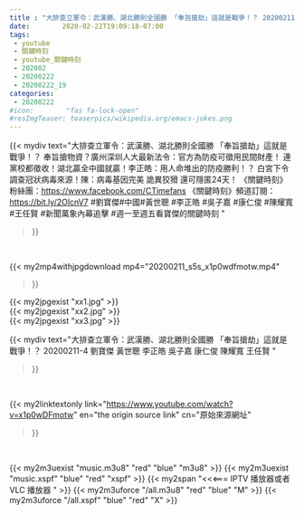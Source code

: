 ```yaml
---
title : "大排查立軍令：武漢勝、湖北勝則全國勝 「奉旨搶劫」這就是戰爭！？ 20200211-4 劉寶傑 黃世聰 李正皓 吳子嘉 康仁俊 陳耀寬 王任賢 "
date:        2020-02-22T19:09:18-07:00
tags:
 - youtube
 - 關鍵時刻
 - youtube_關鍵時刻
 - 202002
 - 20200222
 - 20200222_19
categories:
 - 20200222
#icon:        "fas fa-lock-open"
#resImgTeaser: teaserpics/wikipedia.org/emacs-jokes.png
---
```


{{< mydiv text="大排查立軍令：武漢勝、湖北勝則全國勝 「奉旨搶劫」這就是戰爭！？ 奉旨搶物資？廣州深圳人大最新法令：官方為防疫可徵用民間財產！ 連黨校都徵收！湖北贏全中國就贏！李正皓：用人命堆出的防疫勝利！？ 白宮下令調查冠狀病毒來源！陳：病毒基因完美 詭異狡猾 還可隱匿24天！  《關鍵時刻》粉絲團：https://www.facebook.com/CTimefans 《關鍵時刻》頻道訂閱：https://bit.ly/2OlcnV7  #劉寶傑#中國#黃世聰 #李正皓 #吳子嘉 #康仁俊 #陳耀寬 #王任賢 #新聞萬象內幕追擊 #週一至週五看寶傑的關鍵時刻 "
>}}
<br>


{{< my2mp4withjpgdownload mp4="20200211_s5s_x1p0wdfmotw.mp4"
>}}

{{< my2jpgexist "xx1.jpg" >}}<br>
{{< my2jpgexist "xx2.jpg" >}}<br>
{{< my2jpgexist "xx3.jpg" >}}<br>



{{< mydiv text="大排查立軍令：武漢勝、湖北勝則全國勝 「奉旨搶劫」這就是戰爭！？ 20200211-4 劉寶傑 黃世聰 李正皓 吳子嘉 康仁俊 陳耀寬 王任賢 "
>}}
<br>

{{< my2linktextonly link="https://www.youtube.com/watch?v=x1p0wDFmotw"
en="the origin source link" cn="原始來源網址"
>}}


<br>

{{< my2m3uexist "music.m3u8" "red"  "blue" "m3u8" >}} {{< my2m3uexist "music.xspf" "blue" "red"  "xspf" >}} {{< my2span "<<<=== IPTV 播放器或者 VLC 播放器 " >}} {{< my2m3uforce "/all.m3u8" "red"  "blue" "M" >}} {{< my2m3uforce "/all.xspf" "blue" "red"  "X" >}} 
